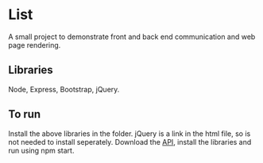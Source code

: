 # List
A small project to demonstrate front and back end communication and web page rendering.  

## Libraries
Node, Express, Bootstrap, jQuery.

## To run
Install the above libraries in the folder.  jQuery is a link in the html file, so is not needed to install seperately.
Download the [API](https://github.com/narmeian/list-api), install the libraries and run using npm start.

